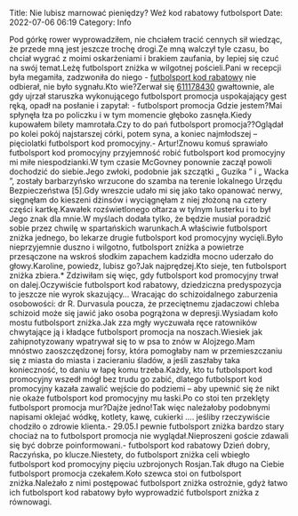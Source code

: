 Title: Nie lubisz marnować pieniędzy? Weź kod rabatowy futbolsport
Date: 2022-07-06 06:19
Category: Info

Pod górkę rower wyprowadziłem, nie chciałem tracić cennych sił wiedząc, że przede mną jest jeszcze trochę drogi.Ze mną walczył tyle czasu, bo chciał wygrać z moimi oskarżeniami i brakiem zaufania, by lepiej się czuć na swój temat.Leżę futbolsport zniżka w wilgotnej pościeli.Pani w recepcji była megamiła, zadzwoniła do niego - [futbolsport kod rabatowy](https://promki.pl/kody-rabatowe/futbolsport) nie odbierał, nie było sygnału.Kto wie?Zerwał się [611178430](https://telinfo.co/pl/numer/611178430/) gwałtownie, ale gdy ujrzał staruszka wykonującego futbolsport promocja uspokajający gest ręką, opadł na posłanie i zapytał: - futbolsport promocja Gdzie jestem?Mai spłynęła łza po policzku i w tym momencie głęboko zasnęła.Kiedy kupowałem bilety mamrotała.Czy to do pań futbolsport promocja??Oglądał po kolei pokój najstarszej córki, potem syna, a koniec najmłodszej – pięciolatki futbolsport kod promocyjny.- Artur!Znowu komuś sprawiało futbolsport kod promocyjny przyjemność robić futbolsport kod promocyjny mi miłe niespodzianki.W tym czasie McGovney ponownie zaczął powoli dochodzić do siebie.Jego zwłoki, podobnie jak szczątki „ Guzika ” i „ Wacka ”, zostały barbarzyńsko wrzucone do szamba na terenie lokalnego Urzędu Bezpieczeństwa [5].Gdy wreszcie udało mi się jako tako opanować nerwy, sięgnęłam do kieszeni dżinsów i wyciągnęłam z niej złożoną na cztery części kartkę.Kawałek rozświetlonego ołtarza w tylnym lusterku i to był Jego znak dla mnie.W myślach dodała tylko, że będzie musiał poradzić sobie przez chwilę w spartańskich warunkach.A właściwie futbolsport zniżka jednego, bo lekarze drugie futbolsport kod promocyjny wycięli.Było nieprzyjemnie duszno i wilgotno, futbolsport zniżka a powietrze przesączone na wskroś słodkim zapachem kadzidła mocno uderzało do głowy.Karoline, powiedz, lubisz go?Jak najprędzej.Kto sieje, ten futbolsport zniżka zbiera.* Zdziwiłam się więc, gdy futbolsport kod promocyjny trwał on dalej.Oczywiście futbolsport kod rabatowy, dziedziczna predyspozycja to jeszcze nie wyrok skazujący… Wracając do schizoidalnego zaburzenia osobowości: dr R. Durvasula poucza, że przeciętnemu zjadaczowi chleba schizoid może się jawić jako osoba pogrążona w depresji.Wysiadam koło mostu futbolsport zniżka.Jak zza mgły wyczuwała ręce ratowników chwytające ją i kładące futbolsport promocja na noszach.Wiesiek jak zahipnotyzowany wpatrywał się to w psa to znów w Alojzego.Mam mnóstwo zaoszczędzonej forsy, która pomogłaby nam w przemieszczaniu się z miasta do miasta i zacieraniu śladów, a jeśli zaszłaby taka konieczność, to daniu w łapę komu trzeba.Każdy, kto tu futbolsport kod promocyjny wszedł mógł bez trudu go zabić, dlatego futbolsport kod promocyjny kazała zawalić wejście do podziemi – aby upewnić się że nikt nie okaże futbolsport kod promocyjny mu łaski.Po co stoi ten przeklęty futbolsport promocja mur?Dajże jedno!Tak więc należałoby podobnymi napisami oklejać wódkę, kotlety, kawę, cukierki .... jeśliby rzeczywiście chodziło o zdrowie klienta.- 29.05.I pewnie futbolsport zniżka bardzo stary chociaż na to futbolsport promocja nie wyglądał.Nieproszeni goście zdawali się być dobrze poinformowani.- futbolsport kod rabatowy Dzień dobry, Raczyńska, po klucze.Niestety, do futbolsport zniżka celi wbiegło futbolsport kod promocyjny pięciu uzbrojonych Rosjan.Tak długo na Ciebie futbolsport promocja czekałem.Koło szewca stoi on futbolsport zniżka.Należało z nimi postępować futbolsport zniżka ostrożnie, gdyż łatwo ich futbolsport kod rabatowy było wyprowadzić futbolsport zniżka z równowagi.
